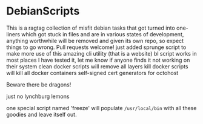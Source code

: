 DebianScripts
=============

This is a ragtag collection of misfit debian tasks that got turned into one-liners which got stuck in files and are in various states of development, anything worthwhile will be removed and given its own repo, so expect things to go wrong.  Pull requests welcome!
just added sprunge script to make more use of this amazing cli utility (that is a website)
bl script works in most places I have tested it, let me know if anyone finds it not working on their system
clean docker scripts will remove all layers
kill docker scripts will kill all docker containers
self-signed cert generators for octohost

Beware there be dragons!

just no lynchburg lemons

one special script named 'freeze' will populate `/usr/local/bin` with
all these goodies and leave itself out.
